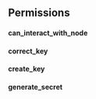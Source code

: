 Permissions 
------
#### can_interact_with_node
#### correct_key
#### create_key
#### generate_secret

